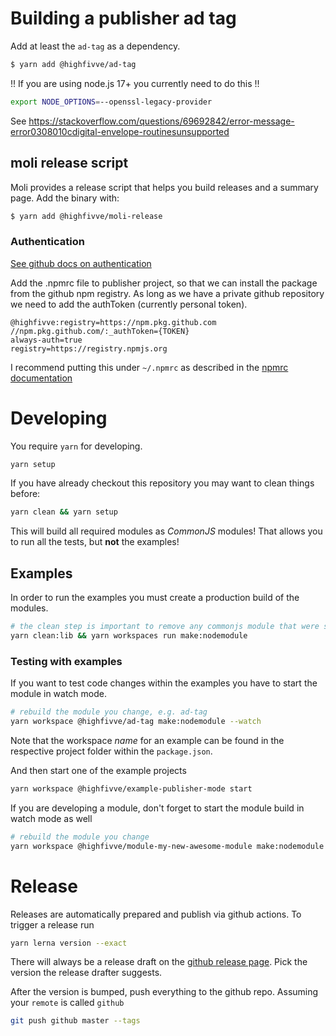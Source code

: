 
# Building a publisher ad tag

Add at least the `ad-tag` as a dependency.

```bash
$ yarn add @highfivve/ad-tag
```

!! If you are using node.js 17+ you currently need to do this !!

```bash
export NODE_OPTIONS=--openssl-legacy-provider
```

See <https://stackoverflow.com/questions/69692842/error-message-error0308010cdigital-envelope-routinesunsupported>

## moli release script

Moli provides a release script that helps you build releases and a summary page.
Add the binary with:

```bash
$ yarn add @highfivve/moli-release
```

### Authentication
[See github docs on authentication](https://docs.github.com/en/free-pro-team@latest/packages/using-github-packages-with-your-projects-ecosystem/configuring-npm-for-use-with-github-packages)

Add the .npmrc file to publisher project, so that we can install the package from the github npm registry.
As long as we have a private github repository we need to add the authToken (currently personal token).

```
@highfivve:registry=https://npm.pkg.github.com
//npm.pkg.github.com/:_authToken={TOKEN}
always-auth=true
registry=https://registry.npmjs.org
```

I recommend putting this under `~/.npmrc` as described in the [npmrc documentation](https://docs.npmjs.com/cli/v6/configuring-npm/npmrc)

# Developing

You require `yarn` for developing.

```bash
yarn setup
```

If you have already checkout this repository you may want to clean things before:

```bash
yarn clean && yarn setup
```

This will build all required modules as *CommonJS* modules! That allows you to run all the tests,
but **not** the examples!


## Examples

In order to run the examples you must create a production build of the modules.

```bash
# the clean step is important to remove any commonjs module that were setup with "yarn setup"
yarn clean:lib && yarn workspaces run make:nodemodule
```

### Testing with examples

If you want to test code changes within the examples you have to start the module in watch mode.

```bash
# rebuild the module you change, e.g. ad-tag
yarn workspace @highfivve/ad-tag make:nodemodule --watch
```

Note that the workspace _name_ for an example can be found in the respective project folder within the `package.json`.

And then start one of the example projects

```bash
yarn workspace @highfivve/example-publisher-mode start
```

If you are developing a module, don't forget to start the module build in watch mode as well

```bash
# rebuild the module you change
yarn workspace @highfivve/module-my-new-awesome-module make:nodemodule --watch
```

# Release

Releases are automatically prepared and publish via github actions. To trigger a release run

```bash
yarn lerna version --exact
```

There will always be a release draft on the [github release page](https://github.com/highfivve/moli-ad-tag/releases).
Pick the version the release drafter suggests.

After the version is bumped, push everything to the github repo. Assuming your `remote` is called `github`

```bash
git push github master --tags
```
